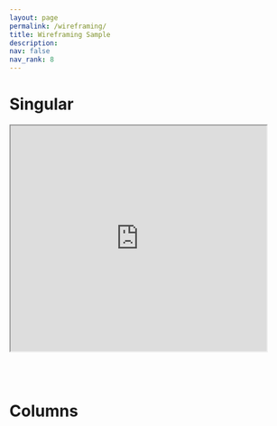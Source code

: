 ```yaml
---
layout: page
permalink: /wireframing/
title: Wireframing Sample
description:
nav: false
nav_rank: 8
---
```


<head>
  <script>
    var frame = document.querySelector("iframe");
    header = frame.contentDocument.querySelector("header");
    header.remove();
    footer = frame.contentDocument.querySelector("footer");
    footer.remove();
  </script>
</head>

# Singular

<iframe src="https://lore3581.github.io/da4a-collectionbuilder/item.html?id=da4a007#content" width="90%" height=400px title="Collection Builder Integration"></iframe>

<br><br>

# Columns

<html>
 <head>
    <style>
    {
        box-sizing: border-box;
    }
    /* Set additional styling options for the columns*/
    .column {
    float: left;
    width: 50%;
    }

    .row:after {
    content: "";
    display: table;
    clear: both;
    }
    </style>
 </head>
 <body>
    <div class="row">
        <div class="column" style="background-color:;">
            <h2>Example</h2>
            <iframe src="https://lore3581.github.io/da4a-collectionbuilder/item.html?id=da4a007#content" width="90%" height=400px title="Collection Builder Integration"></iframe>
        </div>
        <div class="column" style="background-color:;">
            <h2>Example 2</h2>
            <iframe src="https://lore3581.github.io/da4a-collectionbuilder/item.html?id=da4a007#content" width="90%" height=400px title="Collection Builder Integration"></iframe>
        </div>
    </div>
 </body>
</html>
